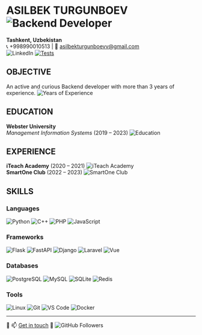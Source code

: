 # ASILBEK TURGUNBOEV ![Backend Developer](https://img.shields.io/badge/Role-Backend_Developer-blue)

**Tashkent, Uzbekistan**  
📞 +998990010513 | 📧 [asilbekturgunboevv@gmail.com](mailto:asilbekturgunboevv@gmail.com)  
![LinkedIn](https://img.shields.io/badge/LinkedIn-0077B5?style=for-the-badge&logo=linkedin&logoColor=white)
[![Tests](https://img.shields.io/badge/test)](https://github.com/rodested/secman/actions)
## OBJECTIVE

An active and curious Backend developer with more than 3 years of experience. ![Years of Experience](https://img.shields.io/badge/Experience-3%2B%20years-brightgreen)

## EDUCATION

**Webster University**  
_Management Information Systems_ (2019 – 2023) ![Education](https://img.shields.io/badge/Education-Bachelor's%20Degree-orange)

## EXPERIENCE

**iTeach Academy** (2020 – 2021) ![iTeach Academy](https://img.shields.io/badge/iTeach%20Academy-2020--2021-blue)  
**SmartOne Club** (2022 – 2023) ![SmartOne Club](https://img.shields.io/badge/SmartOne%20Club-2022--2023-blue)

## SKILLS

### Languages
![Python](https://img.shields.io/badge/-Python-333333?style=flat&logo=python) ![C++](https://img.shields.io/badge/-C++-333333?style=flat&logo=c) ![PHP](https://img.shields.io/badge/-PHP-333333?style=flat&logo=php) ![JavaScript](https://img.shields.io/badge/-JavaScript-333333?style=flat&logo=javascript)

### Frameworks
![Flask](https://img.shields.io/badge/-Flask-333333?style=flat&logo=flask) ![FastAPI](https://img.shields.io/badge/-FastAPI-333333?style=flat&logo=fastapi) ![Django](https://img.shields.io/badge/-Django-333333?style=flat&logo=django) ![Laravel](https://img.shields.io/badge/-Laravel-333333?style=flat&logo=laravel) ![Vue](https://img.shields.io/badge/-Vue.js-333333?style=flat&logo=vue.js)

### Databases
![PostgreSQL](https://img.shields.io/badge/-PostgreSQL-333333?style=flat&logo=postgresql) ![MySQL](https://img.shields.io/badge/-MySQL-333333?style=flat&logo=mysql) ![SQLite](https://img.shields.io/badge/-SQLite-333333?style=flat&logo=sqlite) ![Redis](https://img.shields.io/badge/-Redis-333333?style=flat&logo=redis)

### Tools
![Linux](https://img.shields.io/badge/-Linux-333333?style=flat&logo=linux) ![Git](https://img.shields.io/badge/-Git-333333?style=flat&logo=git) ![VS Code](https://img.shields.io/badge/-VS%20Code-333333?style=flat&logo=visual-studio-code) ![Docker](https://img.shields.io/badge/-Docker-333333?style=flat&logo=docker)

---

🔗 📫 [Get in touch](mailto:asilbekturgunboevv@gmail.com) 🤝 ![GitHub Followers](https://img.shields.io/github/followers/AsilbekT?label=Follow&style=social)
